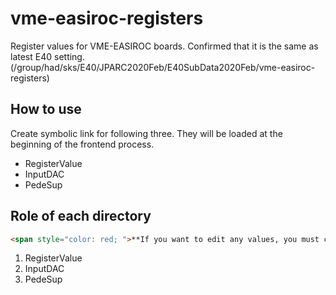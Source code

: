 # vme-easiroc-registers

Register values for VME-EASIROC boards.
Confirmed that it is the same as latest E40 setting. (/group/had/sks/E40/JPARC2020Feb/E40SubData2020Feb/vme-easiroc-registers)

## How to use
Create symbolic link for following three.
They will be loaded at the beginning of the frontend process.

- RegisterValue
- InputDAC
- PedeSup

## Role of each directory
```html
<span style="color: red; ">**If you want to edit any values, you must create a new directory.**</span>
```

1. RegisterValue
2. InputDAC
3. PedeSup
